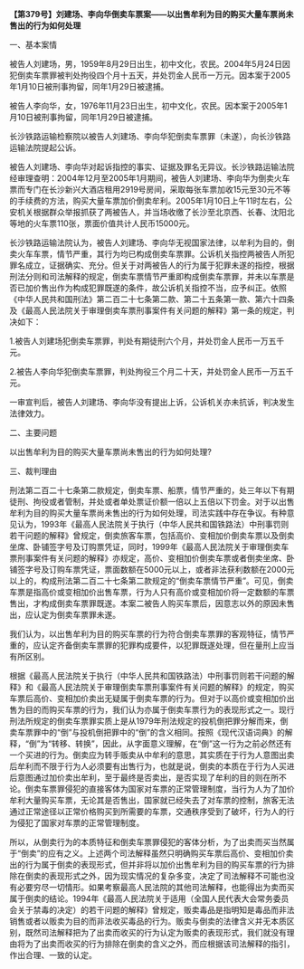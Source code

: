 **【第379号】刘建场、李向华倒卖车票案——以出售牟利为目的购买大量车票尚未售出的行为如何处理**

一、基本案情

被告人刘建场，男，1959年8月29日出生，初中文化，农民。2004年5月24日因犯倒卖车票罪被判处拘役四个月十五天，并处罚金人民币一万元。因本案于2005年1月10日被刑事拘留，同年1月29日被逮捕。

被告人李向华，女，1976年11月23日出生，初中文化，农民。因本案于2005年1月10日被刑事拘留，同年1月29日被逮捕。

长沙铁路运输检察院以被告人刘建场、李向华犯倒卖车票罪（未遂），向长沙铁路运输法院提起公诉。

被告人刘建场、李向华对起诉指控的事实、证据及罪名无异议。长沙铁路运输法院经审理查明：2004年12月至2005年1月期间，被告人刘建场、李向华为倒卖火车票而专门在长沙新兴大酒店租用2919号房间，采取每张车票加收15元至30元不等的手续费的方法，购买大量车票加价倒卖牟利。2005年1月10日上午11时左右，公安机关根据群众举报抓获了两被告人，并当场收缴了长沙至北京西、长春、沈阳北等地的火车票110张，票面价值共计人民币15000元。

长沙铁路运输法院认为，被告人刘建场、李向华无视国家法律，以牟利为目的，倒卖火车车票，情节严重，其行为均已构成倒卖车票罪。公诉机关指控两被告人所犯罪名成立，证据确实、充分。但关于对两被告人的行为属于犯罪未遂的指控，根据刑法分则和司法解释的规定，倒卖车票情节严重即构成倒卖车票罪，并未以车票是否已加价售出作为构成犯罪既遂的条件，故公诉机关指控不当，应予纠正。依照《中华人民共和国刑法》第二百二十七条第二款、第二十五条第一款、第六十四条及《最高人民法院关于审理倒卖车票刑事案件有关问题的解释》第一条的规定，判决如下：

1.被告人刘建场犯倒卖车票罪，判处有期徒刑六个月，并处罚金人民币一万五千元。

2.被告人李向华犯倒卖车票罪，判处拘役三个月二十天，并处罚金人民币一万五千元。

一审宣判后，被告人刘建场、李向华没有提出上诉，公诉机关亦未抗诉，判决发生法律效力。

二、主要问题

以出售牟利为目的购买大量车票尚未售出的行为如何处理?

三、裁判理由

刑法第二百二十七条第二款规定，倒卖车票、船票，情节严重的，处三年以下有期徒刑、拘役或者管制，并处或者单处票证价额一倍以上五倍以下罚金。对于以出售牟利为目的购买大量车票尚未售出的行为如何处理，司法实践中存在争议。有种意见认为，1993年《最高人民法院关于执行（中华人民共和国铁路法）中刑事罚则若干问题的解释》曾规定，倒卖旅客车票，包括高价、变相加价倒卖车票以及倒卖坐席、卧铺签字号及订购票凭证，同时，1999年《最高人民法院关于审理倒卖车票刑事案件有关问题的解释》亦规定，高价、变相加价倒卖车票或者倒卖坐席、卧铺签字号及订购车票凭证，票面数额在5000元以上，或者非法获利数额在2000元以上的，构成刑法第二百二十七条第二款规定的“倒卖车票情节严重”。可见，倒卖车票是指高价或变相加价出售车票，行为人只有高价或变相加价将一定数额的车票售出，才构成倒卖车票罪既遂。本案二被告人购买车票后，因意志以外的原因未售出，应认定为倒卖车票罪未遂。

我们认为，以出售牟利为目的购买车票的行为符合倒卖车票罪的客观特征，情节严重的，应认定齐备倒卖车票罪的犯罪构成要件，以犯罪既遂处理，但在量刑上应当有所区别。

根据《最高人民法院关于执行（中华人民共和国铁路法）中刑事罚则若干问题的解释》和《最高人民法院关于审理倒卖车票刑事案件有关问题的解释》的规定，购买车票后高价、变相加价卖出无疑属于倒卖车票的行为。但对于以高价或变相加价出售为目的而购买车票的行为，我们认为亦属于倒卖车票行为的表现形式之一。现行刑法所规定的倒卖车票罪实质上是从1979年刑法规定的投机倒把罪分解而来，倒卖车票罪中的“倒”与投机倒把罪中的“倒”的含义相同。按照《现代汉语词典》的解释，“倒”为“转移、转换”，因此，从字面意义理解，在“倒”这一行为之前必然还有一个买进的行为。倒卖应为转手贩卖从中牟利的意思，其实质在于行为人意图出卖后牟利而不限于行为人必须要有出售行为，也就是说，倒卖的本质在于行为人买进后意图通过加价卖出牟利，至于最终是否卖出，是否实现了牟利的目的则在所不论。倒卖车票罪侵犯的直接客体为国家对车票的正常管理制度，当行为人为了加价牟利大量购买车票，无论其是否售出，国家就已经失去了对车票的控制，旅客无法通过正常途径以正常价格购买到所需要的车票，交通秩序受到了破坏，行为人的行为侵犯了国家对车票的正常管理制度。

所以，从倒卖行为的本质特征和倒卖车票罪侵犯的客体分析，为了出卖而买当然属于“倒卖”的应有之义。上述两个司法解释虽然只明确购买车票后高价、变相加价卖出的行为属于倒卖的表现形式，但并非将以加价出售牟利为目的购买车票的行为排除在倒卖的表现形式之外，因为现实情况的复杂多变，决定了司法解释不可能也没有必要穷尽一切情形。如果考察最高人民法院的其他司法解释，也能得出为卖而买属于倒卖的结论。1994年《最高人民法院关于适用（全国人民代表大会常务委员会关于禁毒的决定）的若干问题的解释》曾规定，贩卖毒品是指明知是毒品而非法销售或者以贩卖为目的而非法收买毒品的行为。贩卖与倒卖的法律含义并无本质区别，既然司法解释把为了出卖而收买的行为认定为贩卖的表现形式，我们就没有理由将为了出卖而收买的行为排除在倒卖的含义之外，而应根据该司法解释的指引，作出合理、一致的认定。